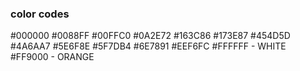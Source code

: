 ### color codes
#000000
#0088FF
#00FFC0
#0A2E72
#163C86
#173E87
#454D5D
#4A6AA7
#5E6F8E
#5F7DB4
#6E7891
#EEF6FC
#FFFFFF - WHITE
#FF9000 - ORANGE